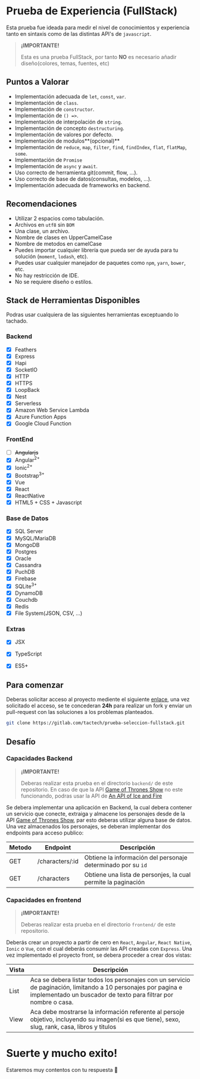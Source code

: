 # Prueba de Experiencia (FullStack)
Esta prueba fue ideada para medir el nivel de conocimientos y experiencia tanto en sintaxis como de las distintas API's de `javascript`.

> **¡IMPORTANTE!**
>
> Esta es una prueba FullStack, por tanto **NO** es necesario añadir diseño(colores, temas, fuentes, etc)


## Puntos a Valorar
* Implementación adecuada de `let`, `const`, `var`.
* Implementación de `class`.
* Implementación de `constructor`.
* Implementación de `() =>`.
* Implementación de interpolación de `string`.
* Implementación de concepto `destructuring`.
* Implementación de valores por defecto.
* Implementación de modulos**(opcional)**
* Implementación de `reduce`, `map`, `filter`, `find`, `findIndex`, `flat`, `flatMap`, `some`.
* Implementación de `Promise`
* Implementación de `async` y `await`.
* Uso correcto de herramienta git(commit, flow, ...).
* Uso correcto de base de datos(consultas, modelos, ...).
* Implementación adecuada de frameworks en backend.


## Recomendaciones
* Utilizar 2 espacios como tabulación.
* Archivos en `utf8` sin `BOM`
* Una clase, un archivo.
* Nombre de clases en UpperCamelCase
* Nombre de metodos en camelCase
* Puedes importar cualquier librería que pueda ser de ayuda para tu solución (`moment`, `lodash`, etc).
* Puedes usar cualquier manejador de paquetes como `npm`, `yarn`, `bower`, etc.
* No hay restricción de IDE.
* No se requiere diseño o estilos.


## Stack de Herramientas Disponibles
Podras usar cualquiera de las siguientes herramientas exceptuando lo tachado.
### Backend
* [x] Feathers
* [x] Express
* [x] Hapi
* [x] SocketIO
* [x] HTTP
* [x] HTTPS
* [x] LoopBack
* [x] Nest
* [x] Serverless
* [x] Amazon Web Service Lambda
* [x] Azure Function Apps
* [x] Google Cloud Function
### FrontEnd
* [ ] ~~Angularjs~~
* [x] Angular<sup>2+</sup>
* [x] Ionic<sup>2+</sup>
* [x] Bootstrap<sup>3+</sup>
* [x] Vue
* [x] React
* [x] ReactNative
* [x] HTML5 + CSS + Javascript
### Base de Datos
* [x] SQL Server
* [x] MySQL/MariaDB
* [x] MongoDB
* [x] Postgres
* [x] Oracle
* [x] Cassandra
* [x] PuchDB
* [x] Firebase
* [x] SQLite<sup>3+</sup>
* [x] DynamoDB
* [x] Couchdb
* [x] Redis
* [x] File System(JSON, CSV, ...)
### Extras
* [x] JSX
* [x] TypeScript
* [x] ES5+


## Para comenzar
Deberas solicitar acceso al proyecto mediente el siguiente [enlace](https://gitlab.com/tactech/prueba-seleccion-fullstack/project_members/request_access), una vez solicitado el acceso, se te concederan **24h** para realizar un fork y enviar un pull-request con las soluciones a los problemas planteados.
```sh
git clone https://gitlab.com/tactech/prueba-seleccion-fullstack.git
```

## Desafío

### Capacidades Backend
> **¡IMPORTANTE!**
>
> Deberas realizar esta prueba en el directorio `backend/` de este repositorio.
> En caso de que la API [Game of Thrones Show](https://api.got.show/doc/) no este funcionando, podras usar la API de [An API of Ice and Fire](https://anapioficeandfire.com/)

Se debera implementar una aplicación en Backend, la cual debera contener un servicio que conecte, extraiga y almacene los personajes desde de la API [Game of Thrones Show](https://api.got.show/doc/), par esto deberas utilizar alguna base de datos.
Una vez almacenados los personajes, se deberan implementar dos endpoints para acceso publico:

| Metodo | Endpoint        | Descripción                                                   |
|--------|-----------------|---------------------------------------------------------------|
| GET    | /characters/:id | Obtiene la información del personaje determinado por su `id`  |
| GET    | /characters     | Obtiene una lista de personjes, la cual permite la paginación |


### Capacidades en frontend
> **¡IMPORTANTE!**
>
> Deberas realizar esta prueba en el directorio `frontend/` de este repositorio.

Deberás crear un proyecto a partir de cero en `React`, `Angular`, `React Native`, `Ionic` o `Vue`, con el cual deberás consumir las API creadas con `Express`.
Una vez implementado el proyecto front, se debera proceder a crear dos vistas:
 
| Vista | Descripción                                                                                                                                                                       |
|-------|-----------------------------------------------------------------------------------------------------------------------------------------------------------------------------------|
| List  | Aca se debera listar todos los personajes con un servicio de paginación, limitando a 10 personajes por pagina e implementado un buscador de texto para filtrar por nombre o casa. |
| View  | Aca debe mostrarse la información referente al persoje objetivo, incluyendo su imagen(si es que tiene), sexo, slug, rank, casa, libros y titulos                                  |



Suerte y mucho exito!
====
Estaremos muy contentos con tu respuesta 💪

